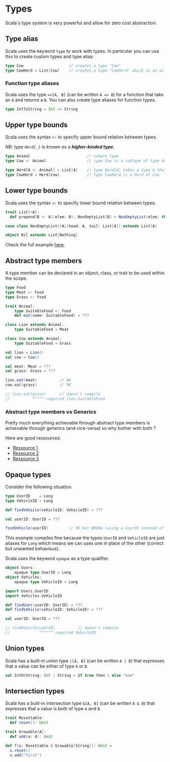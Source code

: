 # Types

Scala's type system is very powerful and allow for zero cost abstraction.

## Type alias

Scala uses the keyword `type` to work with types. In particular you can use this to create custom types and type alias:

```scala
type Cow                    // creates a type "Cow"
type CowHerd = List[Cow]    // creates a type "CowHerd" which is an alias for a List of Cow
```

### Function type aliases

Scala uses the type `=>[A, B]` (can be written `A => B`) for a function that take an `A` and returns a `B`. You can also create type aliases for function types.

```scala
type IntToString = Int => String
```

## Upper type bounds

Scala uses the syntax `<:` to specify upper bound relation between types.

*NB: type `Herd[_]` is known as a **higher-kinded type**.*

```scala
type Animal                         // simple type
type Cow <: Animal                  // type Cow is a subtype of type Animal

type Herd[A <: Animal] = List[A]    // type Herd[A] takes a type A that must be a subtype of Animal and is an alias for a List of A
type CowHerd = Herd[Cow]            // type CowHerd is a Herd of Cow
```

## Lower type bounds

Scala uses the syntax `>:` to specify lower bound relation between types.

```scala
trait List[+A]:
  def prepend[B >: A](elem: B): NonEmptyList[B] = NonEmptyList(elem, this)

case class NonEmptyList[+A](head: A, tail: List[A]) extends List[A]

object Nil extends List[Nothing]
```

Check the full example [here](https://docs.scala-lang.org/tour/lower-type-bounds.html).

## Abstract type members

A type member can be declared in an object, class, or trait to be used within the scope.

```scala
type Food
type Meat <: Food
type Grass <: Food

trait Animal:
    type SuitableFood <: Food
    def eat(some: SuitableFood) = ???

class Lion extends Animal:
    type SuitableFood = Meat

class Cow extends Animal:
    type SuitableFood = Grass

val lion = Lion()
val cow = Cow()

val meat: Meat = ???
val grass: Grass = ???

lion.eat(meat)          // OK
cow.eat(grass)          // OK

// lion.eat(grass)      // doesn't compile
//          ^^^^^ required lion.SuitableFood
```

### Abstract type members vs Generics

Pretty much everything achievable through abstract type members is achievable through generics (and vice-versa) so why bother with both ?

Here are good ressources:
* [Ressource 1](https://stackoverflow.com/questions/1154571/scala-abstract-types-vs-generics)
* [Ressource 2](https://www.artima.com/articles/the-purpose-of-scalas-type-system)
* [Ressource 3](https://www.artima.com/weblogs/viewpost.jsp?thread=270195)

## Opaque types

Consider the following situation.

```scala
type UserID    = Long
type VehicleID = Long

def findVehicle(vehicleID: VehicleID) = ???

val userID: UserID = ???

findVehicle(userID)         // OK but WRONG (using a UserID instead of VehicleID)
```

This example compiles fine because the types `UserID` and `VehicleID` are just aliases for `Long` which means we can uses one in place of the other (correct but unwanted behavious).

Scala uses the keyword `opaque` as a type qualifier.

```scala
object Users:
    opaque type UserID = Long
object Vehicles:
    opaque type VehicleID = Long

import Users.UserID
import Vehicles.VehicleID

def findUser(userID: UserID) = ???
def findVehicle(vehicleID: VehicleID) = ???

val userID: UserID = ???

// findVehicle(userID)          // doesn't compile
//             ^^^^^^ required VehicleID
```

## Union types

Scala has a built-in union type `|[A, B]` (can be written `A | B`) that expresses that a value can be either of type `A` or `B`.

```scala
val IntOrString: Int | String = if true then 1 else "one"
```

## Intersection types

Scala has a built-in intersection type `&[A, B]` (can be written `A & B`) that expresses that a value is both of type `A` and `B`.

```scala
trait Resettable:
  def reset(): Unit

trait Growable[A]:
  def add(a: A): Unit

def f(x: Resettable & Growable[String]): Unit =
  x.reset()
  x.add("first")
```